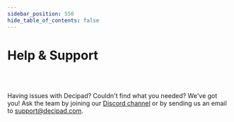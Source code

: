 ```yaml
---
sidebar_position: 550
hide_table_of_contents: false
---
```


# Help & Support

<br></br>

Having issues with Decipad? Couldn't find what you needed? We've got you! Ask the team by joining our <a href="https://discord.com/invite/HwDMqwbGmc">Discord channel</a> or by sending us an email to support@decipad.com.
